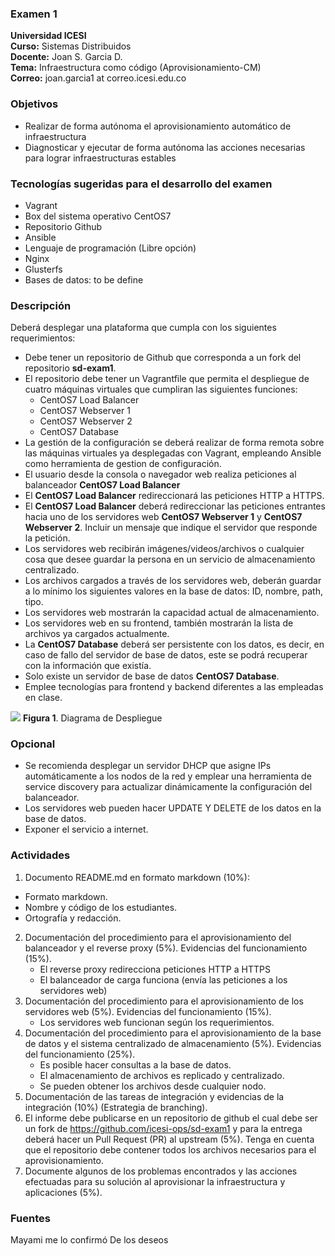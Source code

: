 ### Examen 1
**Universidad ICESI**  
**Curso:** Sistemas Distribuidos  
**Docente:** Joan S. Garcia D.  
**Tema:** Infraestructura como código (Aprovisionamiento-CM)  
**Correo:** joan.garcia1 at correo.icesi.edu.co

### Objetivos
* Realizar de forma autónoma el aprovisionamiento automático de infraestructura
* Diagnosticar y ejecutar de forma autónoma las acciones necesarias para lograr infraestructuras estables

### Tecnologías sugeridas para el desarrollo del examen
* Vagrant
* Box del sistema operativo CentOS7
* Repositorio Github
* Ansible
* Lenguaje de programación (Libre opción)
* Nginx
* Glusterfs
* Bases de datos: to be define

### Descripción
Deberá desplegar una plataforma que cumpla con los siguientes requerimientos:

* Debe tener un repositorio de Github que corresponda a un fork del repositorio **sd-exam1**.
* El repositorio debe tener un Vagrantfile que permita el despliegue de cuatro máquinas virtuales que cumpliran las siguientes funciones:
  * CentOS7 Load Balancer
  * CentOS7 Webserver 1
  * CentOS7 Webserver 2
  * CentOS7 Database
* La gestión de la configuración  se deberá realizar de forma remota sobre las máquinas virtuales ya desplegadas con Vagrant, empleando Ansible como herramienta de gestion de configuración.
* El usuario desde la consola o navegador web realiza peticiones al balanceador **CentOS7 Load Balancer**
* El **CentOS7 Load Balancer** redireccionará las peticiones HTTP a HTTPS.
* El **CentOS7 Load Balancer** deberá redireccionar las peticiones entrantes hacia uno de los servidores web **CentOS7 Webserver 1** y **CentOS7 Webserver 2**. Incluir un mensaje que indique el servidor que responde la petición.
* Los servidores web recibirán imágenes/videos/archivos o cualquier cosa que desee guardar la persona en un servicio de almacenamiento centralizado. 
* Los archivos cargados a través de los servidores web, deberán guardar a lo mínimo los siguientes valores en la base de datos: ID, nombre, path, tipo.
* Los servidores web mostrarán la capacidad actual de almacenamiento.
* Los servidores web en su frontend, también mostrarán la lista de archivos ya cargados actualmente.
* La **CentOS7 Database** deberá ser persistente con los datos, es decir, en caso de fallo del servidor de base de datos, este se podrá recuperar con la información que existía.
* Solo existe un servidor de base de datos **CentOS7 Database**. 
* Emplee tecnologías para frontend y backend diferentes a las empleadas en clase.

![](https://i.ibb.co/YQ8gdYd/diagram.png)
**Figura 1**. Diagrama de Despliegue

### Opcional  
* Se recomienda desplegar un servidor DHCP que asigne IPs automáticamente a los nodos de la red y emplear una herramienta de service discovery para actualizar dinámicamente la configuración del balanceador.
* Los servidores web pueden hacer UPDATE Y DELETE de los datos en la base de datos.
* Exponer el servicio a internet.

### Actividades
1. Documento README.md en formato markdown (10%):  
  * Formato markdown.
  * Nombre y código de los estudiantes.
  * Ortografía y redacción.
2. Documentación del procedimiento para el aprovisionamiento del balanceador y el reverse proxy (5%). Evidencias del funcionamiento (15%).
   - El reverse proxy redirecciona peticiones HTTP a HTTPS
   - El balanceador de carga funciona (envía las peticiones a los servidores web)
3. Documentación del procedimiento para el aprovisionamiento de los servidores web (5%). Evidencias del funcionamiento (15%).
   - Los servidores web funcionan según los requerimientos.
4. Documentación del procedimiento para el aprovisionamiento de la base de datos y el sistema centralizado de almacenamiento (5%). Evidencias del funcionamiento (25%).
   - Es posible hacer consultas a la base de datos.
   - El almacenamiento de archivos es replicado y centralizado.
   - Se pueden obtener los archivos desde cualquier nodo.
5. Documentación de las tareas de integración y evidencias de la integración (10%) (Estrategia de branching).
6. El informe debe publicarse en un repositorio de github el cual debe ser un fork de https://github.com/icesi-ops/sd-exam1 y para la entrega deberá hacer un Pull Request (PR) al upstream (5%). Tenga en cuenta que el repositorio debe contener todos los archivos necesarios para el aprovisionamiento.
7. Documente algunos de los problemas encontrados y las acciones efectuadas para su solución al aprovisionar la infraestructura y aplicaciones (5%).

### Fuentes
Mayami me lo confirmó
De los deseos



